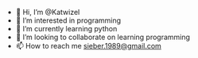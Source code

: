 - 👋 Hi, I’m @Katwizel
- 👀 I’m interested in programming
- 🌱 I’m currently learning python
- 💞️ I’m looking to collaborate on learning programming
- 📫 How to reach me sieber.1989@gmail.com

<!---
Katwizel/Katwizel is a ✨ special ✨ repository because its `README.md` (this file) appears on your GitHub profile.
You can click the Preview link to take a look at your changes.
--->
